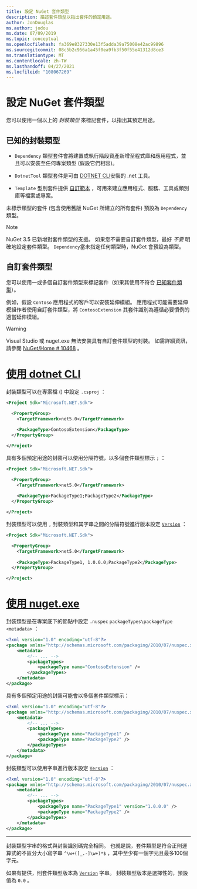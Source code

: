 ```yaml
---
title: 設定 NuGet 套件類型
description: 描述套件類型以指出套件的預定用途。
author: JonDouglas
ms.author: jodou
ms.date: 07/09/2019
ms.topic: conceptual
ms.openlocfilehash: fa369e8327330e13f5adda39a75008e42ac99896
ms.sourcegitcommit: 08c5b2c956a1a45f0ea9fb3f50f55e41312d8ce3
ms.translationtype: MT
ms.contentlocale: zh-TW
ms.lasthandoff: 04/27/2021
ms.locfileid: "108067269"
---
```

# <a name="set-a-nuget-package-type"></a>設定 NuGet 套件類型

您可以使用一個以上的 *封裝類型* 來標記套件，以指出其預定用途。

## <a name="known-package-types"></a>已知的封裝類型

- `Dependency` 類型套件會將建置或執行階段資產新增至程式庫和應用程式，並且可以安裝至任何專案類型 (假設它們相容)。

- `DotnetTool` 類型套件是可由 [DOTNET CLI](/dotnet/articles/core/tools/index)安裝的 .net 工具。

- `Template` 型別套件提供 [自訂範本](/dotnet/core/tools/custom-templates) ，可用來建立應用程式、服務、工具或類別庫等檔案或專案。

未標示類型的套件 (包含使用舊版 NuGet 所建立的所有套件) 預設為 `Dependency` 類型。

> [!NOTE]
> NuGet 3.5 已新增對套件類型的支援。
> 如果您不需要自訂套件類型，最好 *不要* 明確地設定套件類型。
> `Dependency`當未指定任何類型時，NuGet 會預設為類型。

## <a name="custom-package-types"></a>自訂套件類型

您可以使用一或多個自訂套件類型來標記套件（如果其使用不符合 [已知套件類型](#known-package-types)）。

例如，假設 `Contoso` 應用程式的客戶可以安裝延伸模組。 應用程式可能需要延伸模組作者使用自訂套件類型，將 `ContosoExtension` 其套件識別為遵循必要慣例的適當延伸模組。

> [!WARNING]
> Visual Studio 或 nuget.exe 無法安裝具有自訂套件類型的封裝。 如需詳細資訊，請參閱 [NuGet/Home # 10468](https://github.com/NuGet/Home/issues/10468) 。

# <a name="using-dotnet-cli"></a>[使用 dotnet CLI](#tab/dotnet)

封裝類型可以在專案檔 () 中設定 `.csproj` ：

```xml
<Project Sdk="Microsoft.NET.Sdk">

  <PropertyGroup>
    <TargetFramework>net5.0</TargetFramework>
    
    <PackageType>ContosoExtension</PackageType>
  </PropertyGroup>

</Project>
```

具有多個預定用途的封裝可以使用分隔符號，以多個套件類型標示 `;` ：

```xml
<Project Sdk="Microsoft.NET.Sdk">

  <PropertyGroup>
    <TargetFramework>net5.0</TargetFramework>
    
    <PackageType>PackageType1;PackageType2</PackageType>
  </PropertyGroup>

</Project>
```

封裝類型可以使用 `,` 封裝類型和其字串之間的分隔符號進行版本設定 [`Version`](/dotnet/api/system.version) ：

```xml
<Project Sdk="Microsoft.NET.Sdk">

  <PropertyGroup>
    <TargetFramework>net5.0</TargetFramework>
    
    <PackageType>PackageType1, 1.0.0.0;PackageType2</PackageType>
  </PropertyGroup>

</Project>
```

# <a name="using-nugetexe"></a>[使用 nuget.exe](#tab/nugetexe)

封裝類型是在專案底下的節點中設定 `.nuspec` `packageTypes\packageType` `<metadata>` ：

```xml
<?xml version="1.0" encoding="utf-8"?>
<package xmlns="http://schemas.microsoft.com/packaging/2010/07/nuspec.xsd">
    <metadata>
        <!-- ... -->
        <packageTypes>
            <packageType name="ContosoExtension" />
        </packageTypes>
    </metadata>
</package>
```

具有多個預定用途的封裝可能會以多個套件類型標示：

```xml
<?xml version="1.0" encoding="utf-8"?>
<package xmlns="http://schemas.microsoft.com/packaging/2010/07/nuspec.xsd">
    <metadata>
        <!-- ... -->
        <packageTypes>
            <packageType name="PackageType1" />
            <packageType name="PackageType2" />
        </packageTypes>
    </metadata>
</package>
```

封裝類型可以使用字串進行版本設定 [`Version`](/dotnet/api/system.version) ：

```xml
<?xml version="1.0" encoding="utf-8"?>
<package xmlns="http://schemas.microsoft.com/packaging/2010/07/nuspec.xsd">
    <metadata>
        <!-- ... -->
        <packageTypes>
            <packageType name="PackageType1" version="1.0.0.0" />
            <packageType name="PackageType2" />
        </packageTypes>
    </metadata>
</package>
```

---

封裝類型字串的格式與封裝識別碼完全相同。 也就是說，套件類型是符合正則運算式的不區分大小寫字串 `^\w+([_.-]\w+)*$` ，其中至少有一個字元且最多100個字元。

如果有提供，則套件類型版本為 [`Version`](/dotnet/api/system.version) 字串。 封裝類型版本是選擇性的，預設值為 `0.0` 。

